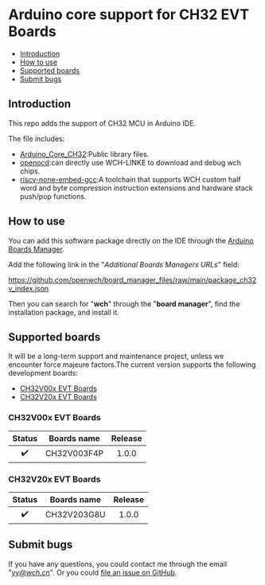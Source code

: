 # Arduino core support for CH32 EVT Boards

* [Introduction](https://github.com/openwch/arduino_core_ch32#Introduction)<br>
* [How to use](https://github.com/openwch/arduino_core_ch32#How-to-use)<br>
* [Supported boards](https://github.com/openwch/arduino_core_ch32#Supported-boards)<br>
* [Submit bugs](https://github.com/openwch/arduino_core_ch32#Submit-bugs)<br>

## Introduction

This repo adds the support of CH32 MCU in Arduino IDE.<br>

The file includes:
* [Arduino_Core_CH32](https://github.com/openwch/arduino_core_ch32):Public library files.
* [openocd](https://github.com/openwch/openocd_wch):can directly use WCH-LINKE to download and debug wch chips.
* [riscv-none-embed-gcc](https://github.com/openwch/risc-none-embed-gcc):A toolchain that supports WCH custom half word and byte compression instruction extensions and hardware stack push/pop functions.

## How to use

You can add this software package directly on the IDE through the [Arduino Boards Manager](https://www.arduino.cc/en/guide/cores).

Add the following link in the "*Additional Boards Managers URLs*" field:

https://github.com/openwch/board_manager_files/raw/main/package_ch32v_index.json

Then you can search for "**wch**" through the "**board manager**", find the installation package, and install it.

## Supported boards

It will be a long-term support and maintenance project, unless we encounter force majeure factors.The current version supports the following development boards:

- [CH32V00x EVT Boards](#CH32V00x-EVT-Boards)
- [CH32V20x EVT Boards](#CH32V20x-EVT-Boards)

### CH32V00x EVT Boards

| Status | Boards name | Release |
| :----: |     ----    | :-----: |
| :heavy_check_mark: | CH32V003F4P | 1.0.0 |  

### CH32V20x EVT Boards

| Status | Boards name | Release |
| :----: |     ----    | :-----: |
| :heavy_check_mark: | CH32V203G8U | 1.0.0 |  

## Submit bugs

If you have any questions, you could contact me through the email "*yy@wch.cn*".
Or you could [file an issue on GitHub](https://github.com/openwch/arduino_core_ch32/issues/new).



